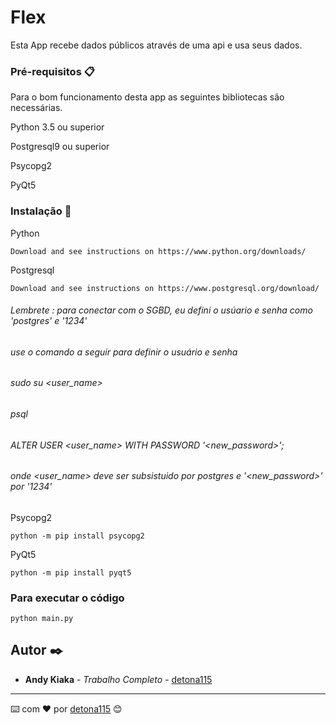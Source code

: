 # Flex

Esta App recebe dados públicos através de uma api e usa seus dados.

### Pré-requisitos 📋

Para o bom funcionamento desta app as seguintes bibliotecas são necessárias.

Python 3.5 ou superior

Postgresql9 ou superior

Psycopg2

PyQt5

### Instalação 🔧

Python
```
Download and see instructions on https://www.python.org/downloads/
```

Postgresql
```
Download and see instructions on https://www.postgresql.org/download/
```
###### _Lembrete : para conectar com o SGBD, eu defini o usúario e senha como 'postgres' e '1234'_
###### use o comando a seguir para definir o usuário e senha
###### sudo su <user_name> 
###### psql 
###### ALTER USER <user_name> WITH PASSWORD '<new_password>';
###### onde <user_name> deve ser subsistuido por postgres e '<new_password>' por '1234'

Psycopg2
```
python -m pip install psycopg2
```

PyQt5
```
python -m pip install pyqt5
```

### Para executar o código

```
python main.py
```

## Autor ✒️

* **Andy Kiaka** - *Trabalho Completo* - [detona115](https://github.com/detona115)

---
⌨️ com ❤️ por [detona115](https://github.com/detona115) 😊


